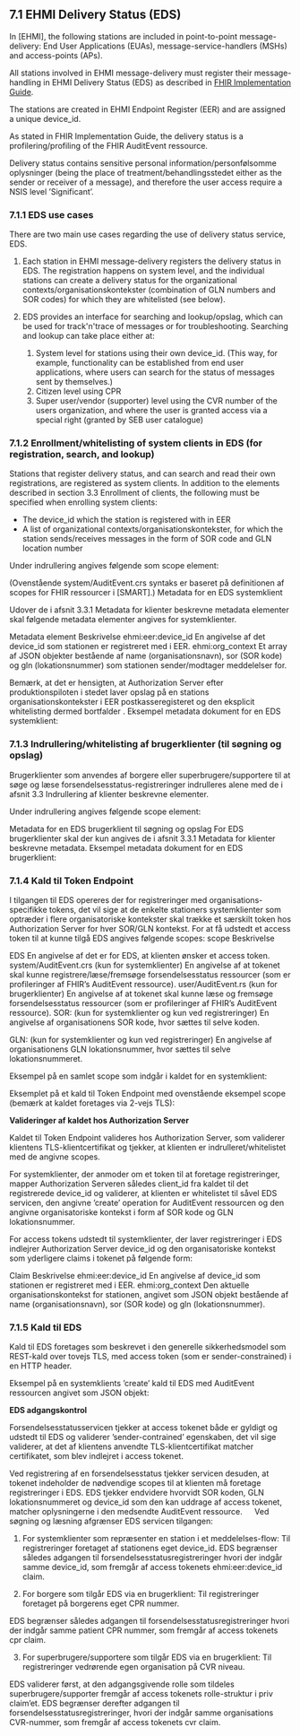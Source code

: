 ## 7.1	EHMI Delivery Status (EDS) 

In [EHMI], the following stations are included in point-to-point message-delivery: End User Applications (EUAs), message-service-handlers (MSHs) and access-points (APs). 

All stations involved in EHMI message-delivery must register their message-handling in EHMI Delivery Status (EDS) as described in [FHIR Implementation Guide](https://build.fhir.org/ig/medcomdk/dk-ehmi-eds/). 

The stations are created in EHMI Endpoint Register (EER) and are assigned a unique device_id.

As stated in FHIR Implementation Guide, the delivery status is a profilering/profiling of the FHIR AuditEvent ressource.

Delivery status contains sensitive personal information/personfølsomme oplysninger (being the place of treatment/behandlingsstedet either as the sender or receiver of a message), and therefore the user access require a NSIS level ’Significant’.

### 7.1.1	EDS use cases
There are two main use cases regarding the use of delivery status service, EDS.

1.	Each station in EHMI message-delivery registers the delivery status in EDS. The registration happens on system level, and the individual stations can create a delivery status for the organizational contexts/organisationskontekster (combination of GLN numbers and SOR codes) for which they are whitelisted (see below).

2.	EDS provides an interface for searching and lookup/opslag, which can be used for track'n'trace of messages or for troubleshooting.
Searching and lookup can take place either at:
    1. System level for stations using their own device_id. (This way, for example, functionality can be established from end user applications, where users can search for the status of messages sent by themselves.)
    2.	Citizen level using CPR  
    3.	Super user/vendor (supporter) level using the CVR number of the users organization, and where the user is granted access via a special right (granted by SEB user catalogue)

### 7.1.2	Enrollment/whitelisting of system clients in EDS (for registration, search, and lookup)
Stations that register delivery status, and can search and read their own registrations, are registered as system clients.
In addition to the elements described in section 3.3 Enrollment of clients, the following must be specified when enrolling system clients: 
- The device_id which the station is registered with in EER
- A list of organizational contexts/organisationskontekster, for which the station sends/receives messages in the form of SOR code and GLN location number

Under indrullering angives følgende som scope element:
 
(Ovenstående system/AuditEvent.crs syntaks er baseret på definitionen af scopes for FHIR ressourcer i [SMART].)
Metadata for en EDS systemklient

Udover de i afsnit 3.3.1 Metadata for klienter beskrevne metadata elementer skal følgende metadata elementer angives for systemklienter.

Metadata element	Beskrivelse
ehmi:eer:device_id	En angivelse af det device_id som stationen er registreret med i EER.
ehmi:org_context	Et array af JSON objekter bestående af name (organisationsnavn), sor (SOR kode) og gln (lokationsnummer) som stationen sender/modtager meddelelser for.

Bemærk, at det er hensigten, at Authorization Server efter produktionspiloten i stedet laver opslag på en stations organisationskontekster i EER postkasseregisteret og den eksplicit whitelisting dermed bortfalder  .
Eksempel metadata dokument for en EDS systemklient:

### 7.1.3	Indrullering/whitelisting af brugerklienter (til søgning og opslag)
Brugerklienter som anvendes af borgere eller superbrugere/supportere til at søge og læse forsendelsesstatus-registreringer indrulleres alene med de i afsnit 3.3 Indrullering af klienter beskrevne elementer. 

Under indrullering angives følgende scope element:
 
Metadata for en EDS brugerklient til søgning og opslag
For EDS brugerklienter skal der kun angives de i afsnit 3.3.1 Metadata for klienter beskrevne metadata.
Eksempel metadata dokument for en EDS brugerklient:

### 7.1.4	Kald til Token Endpoint

I tilgangen til EDS opereres der for registreringer med organisations-specifikke tokens, det vil sige at de enkelte stationers systemklienter som optræder i flere organisatoriske kontekster skal trække et særskilt token hos Authorization Server for hver SOR/GLN kontekst.
For at få udstedt et access token til at kunne tilgå EDS angives følgende scopes:
scope 	Beskrivelse

EDS	En angivelse af det er for EDS, at klienten ønsker et access token.
system/AuditEvent.crs	(kun for systemklienter) En angivelse af at tokenet skal kunne registrere/læse/fremsøge forsendelsesstatus ressourcer (som er profileringer af FHIR’s AuditEvent ressource).
user/AuditEvent.rs	(kun for brugerklienter) En angivelse af at tokenet skal kunne læse og fremsøge forsendelsesstatus ressourcer (som er profileringer af FHIR’s AuditEvent ressource).
SOR:<XXXXX>	(kun for systemklienter og kun ved registreringer) En angivelse af organisationens SOR kode, hvor <XXXXX> sættes til selve koden.

GLN:<YYYYY>	(kun for systemklienter og kun ved registreringer) En angivelse af organisationens GLN lokationsnummer, hvor <YYYYY> sættes til selve lokationsnummeret.

Eksempel på en samlet scope som indgår i kaldet for en systemklient: 

Eksemplet på et kald til Token Endpoint med ovenstående eksempel scope (bemærk at kaldet foretages via 2-vejs TLS):
 
**Valideringer af kaldet hos Authorization Server**

Kaldet til Token Endpoint valideres hos Authorization Server, som validerer klientens TLS-klientcertifikat og tjekker, at klienten er indrulleret/whitelistet med de angivne scopes. 

For systemklienter, der anmoder om et token til at foretage registreringer, mapper Authorization Serveren således client_id fra kaldet til det registrerede device_id og validerer, at klienten er whitelistet til såvel EDS servicen, den angivne ’create’ operation for AuditEvent ressourcen og den angivne organisatoriske kontekst i form af SOR kode og GLN lokationsnummer. 

For access tokens udstedt til systemklienter, der laver registreringer i EDS indlejrer Authorization Server device_id og den organisatoriske kontekst som yderligere claims i tokenet på følgende form:

Claim	Beskrivelse
ehmi:eer:device_id	En angivelse af device_id som stationen er registreret med i EER.
ehmi:org_context	Den aktuelle organisationskontekst for stationen, angivet som JSON objekt bestående af name (organisationsnavn), sor (SOR kode) og gln (lokationsnummer).

### 7.1.5	Kald til EDS

Kald til EDS foretages som beskrevet i den generelle sikkerhedsmodel som REST-kald over tovejs TLS, med access token (som er sender-constrained) i en HTTP header.

Eksempel på en systemklients ’create’ kald til EDS med AuditEvent  ressourcen angivet som JSON objekt:
 
**EDS adgangskontrol**

Forsendelsesstatusservicen tjekker at access tokenet både er gyldigt og udstedt til EDS og validerer ’sender-contrained’ egenskaben, det vil sige validerer, at det af klientens anvendte TLS-klientcertifikat matcher certifikatet, som blev indlejret i access tokenet. 

Ved registrering af en forsendelsesstatus tjekker servicen desuden, at tokenet indeholder de nødvendige scopes til at klienten må foretage registreringer i EDS. EDS tjekker endvidere hvorvidt SOR koden, GLN lokationsnummeret og device_id som den kan uddrage af access tokenet, matcher oplysningerne i den medsendte AuditEvent ressource.
 
Ved søgning og læsning afgrænser EDS servicen tilgangen:

1.	For systemklienter som repræsenter en station i et meddelelses-flow: Til registreringer foretaget af stationens eget device_id.
EDS begrænser således adgangen til forsendelsesstatusregistreringer hvori der indgår samme device_id, som fremgår af access tokenets ehmi:eer:device_id claim.

2.	For borgere som tilgår EDS via en brugerklient: Til registreringer foretaget på borgerens eget CPR nummer.

EDS begrænser således adgangen til forsendelsesstatusregistreringer hvori der indgår samme patient CPR nummer, som fremgår af access tokenets cpr claim.

3.	For superbrugere/supportere som tilgår EDS via en brugerklient: Til registreringer vedrørende egen organisation på CVR niveau.

EDS validerer først, at den adgangsgivende rolle  som tildeles superbrugere/supporter fremgår af access tokenets rolle-struktur i priv claim’et. EDS begrænser derefter adgangen til forsendelsesstatusregistreringer, hvori der indgår samme organisations CVR-nummer, som fremgår af access tokenets cvr claim.
